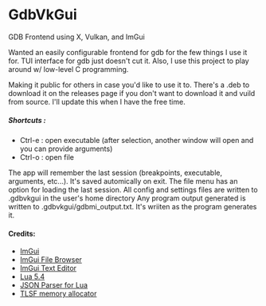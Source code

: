 # GdbVkGui
GDB Frontend using X, Vulkan, and ImGui

Wanted an easily configurable frontend for gdb for the few things I use it for. TUI interface for gdb just doesn't cut it. Also, I use this project to play around w/ low-level C programming. 

Making it public for others in case you'd like to use it to. There's a .deb to download it on the releases page if you don't want to download it and vuild from source. I'll update this when I have the free time.

##### Shortcuts :
- Ctrl-e : open executable (after selection, another window will open and you can provide arguments)
- Ctrl-o : open file

The app will remember the last session (breakpoints, executable, arguments, etc...). It's saved automically on exit. The file menu has an option for loading the last session.
All config and settings files are written to .gdbvkgui in the user's home directory
Any program output generated is written to .gdbvkgui/gdbmi_output.txt. It's wriiten as the program generates it.

#### Credits:
- [ImGui](https://github.com/ocornut/imgui)
- [ImGui File Browser](https://github.com/gallickgunner/ImGui-Addons)
- [ImGui Text Editor](https://github.com/BalazsJako/ImGuiColorTextEdit)
- [Lua 5.4](https://github.com/lua/lua/tree/v5.4.0)
- [JSON Parser for Lua](http://regex.info/blog/lua/json)
- [TLSF memory allocator](https://github.com/mattconte/tlsf)
